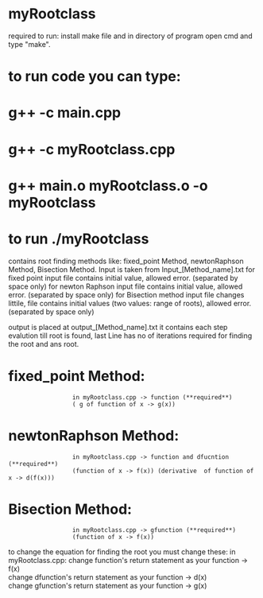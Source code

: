 # myRootclass 

required to run: install make file and in directory of program open cmd and type "make".

# to run code you can type: 
#             g++ -c main.cpp
#             g++ -c myRootclass.cpp
#             g++ main.o myRootclass.o -o myRootclass
#             to run ./myRootclass
                          


contains root finding methods like: fixed_point Method, newtonRaphson Method, Bisection Method.
         Input is taken from Input_[Method_name].txt
         for fixed point input file contains initial value, allowed error. (separated by space only)
         for newton Raphson input file contains initial value, allowed error. (separated by space only)
         for Bisection method input file changes littile, file contains initial values (two values: range of roots), allowed error. (separated by space only)

output is placed at output_[Method_name].txt
        it contains each step evalution till root is found,
        last Line has no of iterations required for finding the root and ans root.
         
         
# fixed_point Method:   
                      in myRootclass.cpp -> function (**required**)
                      ( g of function of x -> g(x))                                             
    
# newtonRaphson Method: 
                      in myRootclass.cpp -> function and dfucntion (**required**)
                      (function of x -> f(x)) (derivative  of function of x -> d(f(x))) 

# Bisection Method:     
                      in myRootclass.cpp -> gfunction (**required**)
                      (function of x -> f(x))

to change the equation for finding the root you must change these:
                in myRootclass.cpp:
                                  change function's return statement as your function -> f(x)    
                                  change dfunction's return statement as your function -> d(x)   
                                  change gfunction's return statement as your function -> g(x)                                  
